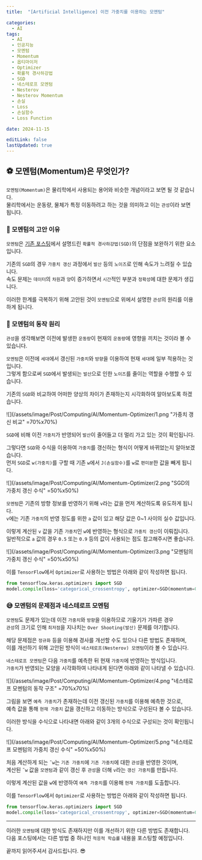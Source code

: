 ```yaml
---
title:  "[Artificial Intelligence] 이전 가중치를 이용하는 모멘텀"

categories:
  - AI
tags:
  - AI
  - 인공지능
  - 모멘텀
  - Momentum
  - 옵티마이저
  - Optimizer
  - 확률적 경사하강법
  - SGD
  - 네스테로프 모멘텀
  - Nesterov
  - Nesterov Momentum
  - 손실
  - Loss
  - 손실함수
  - Loss Function

date: 2024-11-15

editLink: false
lastUpdated: true
---
```


## ⚽ 모멘텀(Momentum)은 무엇인가?
`모멘텀(Momentum)`은 물리학에서 사용되는 용어와 비슷한 개념이라고 보면 될 것 같습니다.  
물리학에서는 운동량, 물체가 특정 이동하려고 하는 것을 의미하고 이는 `관성`이라 보면 됩니다.

### 🦾 모멘텀의 고안 이유
`모멘텀`은 [기존 포스팅](https://blog.false.kr/posts/Computing/AI/SGD-Minibatch.html)에서 설명드린 `확률적 경사하강법(SGD)`의 단점을 보완하기 위한 요소입니다.  

기존의 `SGD`의 경우 `가중치 갱신` 과정에서 `발산` 등의 `노이즈`로 인해 속도가 느려질 수 있습니다.  
속도 문제는 `데이터`의 `차원`과 `양`이 증가하면서 `시간`적인 부분과 `정확성`에 대한 문제가 생깁니다.

이러한 한계를 극복하기 위해 고안된 것이 `모멘텀`으로 위에서 설명한 `관성`의 원리를 이용하게 됩니다.

### 🤔 모멘텀의 동작 원리
`관성`을 생각해보면 이전에 발생한 `운동량`이 현재의 `운동량`에 영향을 끼치는 것이라 볼 수 있습니다.  

`모멘텀`은 이전에 `세대`에서 갱신된 `가중치`와 `방향`을 이용하여 현재 `세대`에 일부 적용하는 것입니다.  
그렇게 함으로써 `SGD`에서 발생되는 `발산`으로 인한 `노이즈`를 줄이는 역할을 수행할 수 있습니다. 

기존의 `SGD`와 비교하여 어떠한 양상의 차이가 존재하는지 시각화하여 알아보도록 하겠습니다.

![](/assets/image/Post/Computing/AI/Momentum-Optimizer/1.png "가중치 갱신 비교" =70%x70%)

`SGD`에 비해 이전 `가중치`가 반영되어 `발산`이 줄어들고 더 멀리 가고 있는 것이 확인됩니다.  

그렇다면 `SGD`와 수식을 이용하여 `가중치`를 갱신하는 형식이 어떻게 바뀌었는지 알아보겠습니다.  
먼저 `SGD`로 `w(가중치)`를 구할 때 기존 `w`에서 `J(손실함수)`를 `w`로 `편미분`한 값을 빼게 됩니다.

![](/assets/image/Post/Computing/AI/Momentum-Optimizer/2.png "SGD의 가중치 갱신 수식" =50%x50%)

`모멘텀`은 기존의 방향 정보를 반영하기 위해 `v`라는 값을 먼저 계산하도록 유도하게 됩니다.  
`v`에는 기존 `가중치`의 반영 정도를 위한 `a` 값이 있고 해당 값은 0~1 사이의 실수 값입니다.

이렇게 계산된 `v` 값을 기존 `가중치`인 `w`에 반영하는 형식으로 `가중치 갱신`이 이뤄집니다.  
일반적으로 `a` 값의 경우 `0.5` 또는 `0.9` 등의 값이 사용되는 점도 참고해주시면 좋습니다.

![](/assets/image/Post/Computing/AI/Momentum-Optimizer/3.png "모멘텀의 가중치 갱신 수식" =50%x50%)

이를 `TensorFlow`에서 `Optimizer`로 사용하는 방법은 아래와 같이 작성하면 됩니다.

```python
from tensorflow.keras.optimizers import SGD
model.compile(loss='categorical_crossentropy', optimizer=SGD(momentum=0.9), metrics=['accuracy'])
```

### 😅 모멘텀의 문제점과 네스테로프 모멘텀
`모멘텀`도 문제가 있는데 이전 `가중치`와 `방향`을 이용하므로 기울기가 가파른 경우  
`관성`의 크기로 인해 `최저점`을 지나치는 `Over Shooting(발산)` 문제를 야기합니다.

해당 문제점은 `정규화` 등을 이용해 경사를 개선할 수도 있으나 다른 방법도 존재하며,  
이를 개선하기 위해 고안된 방식이 `네스테로프(Nesterov) 모멘텀`이라 볼 수 있습니다.  

`네스테로프 모멘텀`은 다음 `가중치`를 예측한 뒤 현재 `가중치`에 반영하는 방식입니다.  
`가중치`가 반영되는 모양을 시각화하여 나타내게 된다면 아래와 같이 나타낼 수 있습니다.

![](/assets/image/Post/Computing/AI/Momentum-Optimizer/4.png "네스테로프 모멘텀의 동작 구조" =70%x70%)

그림을 보면 `예측 가중치`가 존재하는데 이전 갱신된 `가중치`를 이용해 예측한 것으로,  
예측 값을 통해 `현재 가중치` 값을 갱신하고 이동하는 방식으로 구성된다 볼 수 있습니다.

이러한 방식을 수식으로 나타내면 아래와 같이 3개의 수식으로 구성되는 것이 확인됩니다.

![](/assets/image/Post/Computing/AI/Momentum-Optimizer/5.png "네스테로프 모멘텀의 가중치 갱신 수식" =50%x50%)

처음 계산하게 되는 `̃w`는 `기존 가중치`에 `기존 가중치`에 대한 `관성`을 반영한 것이며,  
계산된 `̃w` 값을 `모멘텀`과 같이 갱신 후 `관성`을 더해 `v`라는 `갱신 가중치`를 만듭니다.

이렇게 계산된 값을 `w`에 반영하여 `예측 가중치`를 이용해 `현재 가중치`를 도출합니다.

이를 `TensorFlow`에서 `Optimizer`로 사용하는 방법은 아래와 같이 작성하면 됩니다.

```python
from tensorflow.keras.optimizers import SGD
model.compile(loss='categorical_crossentropy', optimizer=SGD(momentum=0.9, nesterov=True), metrics=['accuracy'])
```

- - -

이러한 `모멘텀`에 대한 방식도 존재하지만 이를 개선하기 위한 다른 방법도 존재합니다.  
다음 포스팅에서는 다른 방법 중 하나인 `적응적 학습률` 내용을 포스팅할 예정입니다.

끝까지 읽어주셔서 감사드립니다. 😎